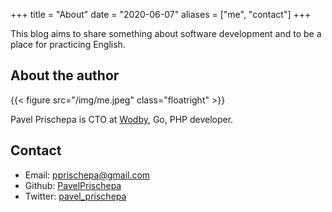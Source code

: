 +++
title = "About"
date = "2020-06-07"
aliases = ["me", "contact"]
+++

This blog aims to share something about software development and to be a place for practicing English. 

## About the author

{{< figure src="/img/me.jpeg" class="floatright" >}}

Pavel Prischepa is CTO at [Wodby](https://wodby.com), Go, PHP developer.

## Contact

- Email: [pprischepa@gmail.com](mailto:pprischepa@gmail.com)
- Github: [PavelPrischepa](https://github.com/PavelPrischepa)
- Twitter: [pavel_prischepa](https://twitter.com/pavel_prischepa)
